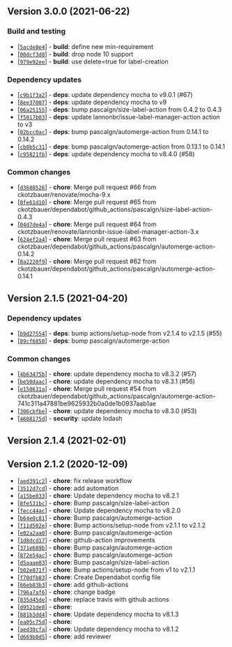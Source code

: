 ## Version 3.0.0 (2021-06-22)

### Build and testing

* [[`5acde8e4`](https://github.com/ckotzbauer&#x2F;lodash-loader/commit/5acde8e4)] - **build**: define new min-requirement
* [[`00dcf3d8`](https://github.com/ckotzbauer&#x2F;lodash-loader/commit/00dcf3d8)] - **build**: drop node 10 support
* [[`979e92ee`](https://github.com/ckotzbauer&#x2F;lodash-loader/commit/979e92ee)] - **build**: use delete&#x3D;true for label-creation

### Dependency updates

* [[`c9b1f3a2`](https://github.com/ckotzbauer&#x2F;lodash-loader/commit/c9b1f3a2)] - **deps**: update dependency mocha to v9.0.1 (#67)
* [[`8ee37007`](https://github.com/ckotzbauer&#x2F;lodash-loader/commit/8ee37007)] - **deps**: update dependency mocha to v9
* [[`06a25155`](https://github.com/ckotzbauer&#x2F;lodash-loader/commit/06a25155)] - **deps**: bump pascalgn&#x2F;size-label-action from 0.4.2 to 0.4.3
* [[`f5017b03`](https://github.com/ckotzbauer&#x2F;lodash-loader/commit/f5017b03)] - **deps**: update lannonbr&#x2F;issue-label-manager-action action to v3
* [[`02bcc0ac`](https://github.com/ckotzbauer&#x2F;lodash-loader/commit/02bcc0ac)] - **deps**: bump pascalgn&#x2F;automerge-action from 0.14.1 to 0.14.2
* [[`cb0b5c31`](https://github.com/ckotzbauer&#x2F;lodash-loader/commit/cb0b5c31)] - **deps**: bump pascalgn&#x2F;automerge-action from 0.13.1 to 0.14.1
* [[`c95821fb`](https://github.com/ckotzbauer&#x2F;lodash-loader/commit/c95821fb)] - **deps**: update dependency mocha to v8.4.0 (#58)

### Common changes

* [[`d3688526`](https://github.com/ckotzbauer&#x2F;lodash-loader/commit/d3688526)] - **chore**: Merge pull request #66 from ckotzbauer&#x2F;renovate&#x2F;mocha-9.x
* [[`0fe61d10`](https://github.com/ckotzbauer&#x2F;lodash-loader/commit/0fe61d10)] - **chore**: Merge pull request #65 from ckotzbauer&#x2F;dependabot&#x2F;github_actions&#x2F;pascalgn&#x2F;size-label-action-0.4.3
* [[`04d7de4a`](https://github.com/ckotzbauer&#x2F;lodash-loader/commit/04d7de4a)] - **chore**: Merge pull request #64 from ckotzbauer&#x2F;renovate&#x2F;lannonbr-issue-label-manager-action-3.x
* [[`624ef2a4`](https://github.com/ckotzbauer&#x2F;lodash-loader/commit/624ef2a4)] - **chore**: Merge pull request #63 from ckotzbauer&#x2F;dependabot&#x2F;github_actions&#x2F;pascalgn&#x2F;automerge-action-0.14.2
* [[`8a2220f9`](https://github.com/ckotzbauer&#x2F;lodash-loader/commit/8a2220f9)] - **chore**: Merge pull request #62 from ckotzbauer&#x2F;dependabot&#x2F;github_actions&#x2F;pascalgn&#x2F;automerge-action-0.14.1


## Version 2.1.5 (2021-04-20)

### Dependency updates

* [[`b9d27554`](https://github.com/ckotzbauer&#x2F;lodash-loader/commit/b9d27554)] - **deps**: bump actions&#x2F;setup-node from v2.1.4 to v2.1.5 (#55)
* [[`89cf6850`](https://github.com/ckotzbauer&#x2F;lodash-loader/commit/89cf6850)] - **deps**: bump pascalgn&#x2F;automerge-action

### Common changes

* [[`4b63475b`](https://github.com/ckotzbauer&#x2F;lodash-loader/commit/4b63475b)] - **chore**: update dependency mocha to v8.3.2 (#57)
* [[`be50daac`](https://github.com/ckotzbauer&#x2F;lodash-loader/commit/be50daac)] - **chore**: update dependency mocha to v8.3.1 (#56)
* [[`e150631a`](https://github.com/ckotzbauer&#x2F;lodash-loader/commit/e150631a)] - **chore**: Merge pull request #54 from ckotzbauer&#x2F;dependabot&#x2F;github_actions&#x2F;pascalgn&#x2F;automerge-action-741c311a47881be9625932b0a0de1b0937aab1ae
* [[`306cbfbe`](https://github.com/ckotzbauer&#x2F;lodash-loader/commit/306cbfbe)] - **chore**: update dependency mocha to v8.3.0 (#53)
* [[`4608175d`](https://github.com/ckotzbauer&#x2F;lodash-loader/commit/4608175d)] - **security**: update lodash


## Version 2.1.4 (2021-02-01)


## Version 2.1.2 (2020-12-09)

* [[`aed391c2`](https://github.com/ckotzbauer&#x2F;lodash-loader/commit/aed391c2)] - **chore**: fix release workflow
* [[`3512d7cd`](https://github.com/ckotzbauer&#x2F;lodash-loader/commit/3512d7cd)] - **chore**: add automation
* [[`a15be033`](https://github.com/ckotzbauer&#x2F;lodash-loader/commit/a15be033)] - **chore**: Update dependency mocha to v8.2.1
* [[`8fe531bc`](https://github.com/ckotzbauer&#x2F;lodash-loader/commit/8fe531bc)] - **chore**: Bump pascalgn&#x2F;size-label-action
* [[`fecc44ac`](https://github.com/ckotzbauer&#x2F;lodash-loader/commit/fecc44ac)] - **chore**: Update dependency mocha to v8.2.0
* [[`b64e0c81`](https://github.com/ckotzbauer&#x2F;lodash-loader/commit/b64e0c81)] - **chore**: Bump pascalgn&#x2F;automerge-action
* [[`f11d502e`](https://github.com/ckotzbauer&#x2F;lodash-loader/commit/f11d502e)] - **chore**: Bump actions&#x2F;setup-node from v2.1.1 to v2.1.2
* [[`e02a2aa0`](https://github.com/ckotzbauer&#x2F;lodash-loader/commit/e02a2aa0)] - **chore**: Bump pascalgn&#x2F;automerge-action
* [[`1d8dcd17`](https://github.com/ckotzbauer&#x2F;lodash-loader/commit/1d8dcd17)] - **chore**: github-action improvements
* [[`371e689b`](https://github.com/ckotzbauer&#x2F;lodash-loader/commit/371e689b)] - **chore**: Bump pascalgn&#x2F;automerge-action
* [[`872e54ac`](https://github.com/ckotzbauer&#x2F;lodash-loader/commit/872e54ac)] - **chore**: Bump pascalgn&#x2F;automerge-action
* [[`d5aaae03`](https://github.com/ckotzbauer&#x2F;lodash-loader/commit/d5aaae03)] - **chore**: Bump pascalgn&#x2F;size-label-action
* [[`502e871f`](https://github.com/ckotzbauer&#x2F;lodash-loader/commit/502e871f)] - **chore**: Bump actions&#x2F;setup-node from v1 to v2.1.1
* [[`f70dfb83`](https://github.com/ckotzbauer&#x2F;lodash-loader/commit/f70dfb83)] - **chore**: Create Dependabot config file
* [[`66eb83b3`](https://github.com/ckotzbauer&#x2F;lodash-loader/commit/66eb83b3)] - **chore**: add github-actions
* [[`796a7af6`](https://github.com/ckotzbauer&#x2F;lodash-loader/commit/796a7af6)] - **chore**: change badge
* [[`835d45de`](https://github.com/ckotzbauer&#x2F;lodash-loader/commit/835d45de)] - **chore**: replace travis with github actions
* [[`d9521de8`](https://github.com/ckotzbauer&#x2F;lodash-loader/commit/d9521de8)] - **chore**: 
* [[`881b3dd4`](https://github.com/ckotzbauer&#x2F;lodash-loader/commit/881b3dd4)] - **chore**: Update dependency mocha to v8.1.3
* [[`ea05c75d`](https://github.com/ckotzbauer&#x2F;lodash-loader/commit/ea05c75d)] - **chore**: 
* [[`aed30cfa`](https://github.com/ckotzbauer&#x2F;lodash-loader/commit/aed30cfa)] - **chore**: Update dependency mocha to v8.1.2
* [[`d669b0d5`](https://github.com/ckotzbauer&#x2F;lodash-loader/commit/d669b0d5)] - **chore**: add reviewer
